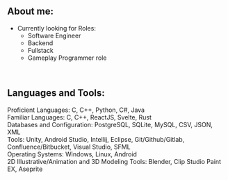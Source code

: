 ## About me:
- Currently looking for Roles:
  * Software Engineer
  * Backend
  * Fullstack
  * Gameplay Programmer role
<br />

## Languages and Tools:
Proficient Languages: C, C++, Python, C#, Java 
<br />
Familiar Languages: C, C++, ReactJS, Svelte, Rust
<br />
Databases and Configuration: PostgreSQL, SQLite, MySQL, CSV, JSON, XML
<br />
Tools: Unity, Android Studio, Intellij, Eclipse,  Git/Github/Gitlab, Confluence/Bitbucket, Visual Studio, SFML
<br />
Operating Systems: Windows, Linux, Android
<br />
2D Illustrative/Animation and 3D Modeling Tools: Blender, Clip Studio Paint EX, Aseprite
<br />
